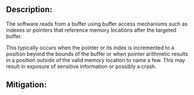 ## Description:

The software reads from a buffer using buffer access mechanisms such as indexes or pointers that reference memory locations after the targeted buffer.

This typically occurs when the pointer or its index is incremented to a position beyond the bounds of the buffer or when pointer arithmetic results in a position outside of the valid memory location to name a few. This may result in exposure of sensitive information or possibly a crash.

## Mitigation:
